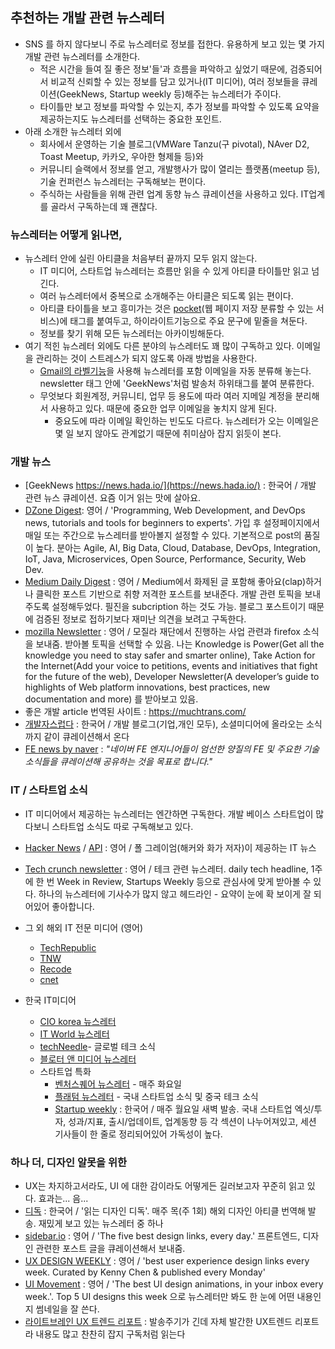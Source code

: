 ## 추천하는 개발 관련 뉴스레터
- SNS 를 하지 않다보니 주로 뉴스레터로 정보를 접한다. 유용하게 보고 있는 몇 가지 개발 관련 뉴스레터를 소개한다.
  - 적은 시간을 들여 질 좋은 정보'들'과 흐름을 파악하고 싶었기 때문에, 검증되어서 비교적 신뢰할 수 있는 정보를 담고 있거나(IT 미디어), 여러 정보들을 큐레이션(GeekNews, Startup weekly 등)해주는 뉴스레터가 주이다. 
  - 타이틀만 보고 정보를 파악할 수 있는지, 추가 정보를 파악할 수 있도록 요약을 제공하는지도 뉴스레터를 선택하는 중요한 포인트. 
- 아래 소개한 뉴스레터 외에 
  - 회사에서 운영하는 기술 블로그(VMWare Tanzu(구 pivotal), NAver D2, Toast Meetup, 카카오, 우아한 형제들 등)와 
  - 커뮤니티 슬랙에서 정보를 얻고, 개발행사가 많이 열리는 플랫폼(meetup 등), 기술 컨퍼런스 뉴스레터는 구독해보는 편이다.  
  - 주식하는 사람들을 위해 관련 업계 동향 뉴스 큐레이션을 사용하고 있다. IT업계를 골라서 구독하는데 꽤 괜찮다. 

### 뉴스레터는 어떻게 읽나면,
- 뉴스레터 안에 실린 아티클을 처음부터 끝까지 모두 읽지 않는다. 
  - IT 미디어, 스타트업 뉴스레터는 흐름만 읽을 수 있게 아티클 타이틀만 읽고 넘긴다.
  - 여러 뉴스레터에서 중복으로 소개해주는 아티클은 되도록 읽는 편이다. 
  - 아티클 타이틀을 보고 흥미가는 것은 [pocket](https://getpocket.com/)(웹 페이지 저장 분류할 수 있는 서비스)에 태그를 붙여두고, 하이라이트기능으로 주요 문구에 밑줄을 쳐둔다. 
  - 정보를 찾기 위해 모든 뉴스레터는 아카이빙해둔다. 
- 여기 적힌 뉴스레터 외에도 다른 분야의 뉴스레터도 꽤 많이 구독하고 있다. 이메일을 관리하는 것이 스트레스가 되지 않도록 아래 방법을 사용한다. 
  - [Gmail의 라벨기능](http://www.itworld.co.kr/print/82119)을 사용해 뉴스레터를 포함 이메일을 자동 분류해 놓는다. newsletter 태그 안에 'GeekNews'처럼 발송처 하위태그를 붙여 분류한다. 
  - 무엇보다 회원계정, 커뮤니티, 업무 등 용도에 따라 여러 지메일 계정을 분리해서 사용하고 있다. 때문에 중요한 업무 이메일을 놓치지 않게 된다.
    - 중요도에 따라 이메일 확인하는 빈도도 다르다. 뉴스레터가 오는 이메일은 몇 일 보지 않아도 관계없기 때문에 취미삼아 잡지 읽듯이 본다. 

### 개발 뉴스
- [GeekNews https://news.hada.io/](https://news.hada.io/) : 한국어 / 개발 관련 뉴스 큐레이션. 요즘 이거 읽는 맛에 살아요.
- [DZone Digest](https://dzone.com/): 영어 / 'Programming, Web Development, and DevOps news, tutorials and tools for beginners to experts'. 가입 후 설정페이지에서 매일 또는 주간으로 뉴스레터를 받아볼지 설정할 수 있다. 기본적으로 post의 품질이 높다. 분아는 Agile, AI, Big Data, Cloud, Database, DevOps, Integration, IoT, Java, Microservices, Open Source, Performance, Security, Web Dev.
- [Medium Daily Digest](https://medium.com/) : 영어 / Medium에서 화제된 글 포함해 좋아요(clap)하거나 클릭한 포스트 기반으로 취향 저격한 포스트를 보내준다. 개발 관련 토픽을 보내주도록 설정해두었다. 필진을 subcription 하는 것도 가능. 블로그 포스트이기 때문에 검증된 정보로 접하기보다 재미난 의견을 보려고 구독한다. 
- [mozilla Newsletter](https://www.mozilla.org/en-US/newsletter/) : 영어 / 모질라 재단에서 진행하는 사업 관련과 firefox 소식을 보내줌. 받아볼 토픽을 선택할 수 있음. 나는 Knowledge is Power(Get all the knowledge you need to stay safer and smarter online), Take Action for the Internet(Add your voice to petitions, events and initiatives that fight for the future of the web), Developer Newsletter(A developer’s guide to highlights of Web platform innovations, best practices, new documentation and more) 를 받아보고 있음.
- 좋은 개발 article 번역된 사이트 : https://muchtrans.com/
- [개발자스럽다](https://blog.gaerae.com/) : 한국어 / 개발 블로그(기업,개인 모두), 소셜미디어에 올라오는 소식까지 같이 큐레이션해서 온다 
- [FE news by naver](https://github.com/naver/fe-news) : *"네이버 FE 엔지니어들이 엄선한 양질의 FE 및 주요한 기술 소식들을 큐레이션해 공유하는 것을 목표로 합니다."*

### IT / 스타트업 소식
- IT 미디어에서 제공하는 뉴스레터는 엔간하면 구독한다. 개발 베이스 스타트업이 많다보니 스타트업 소식도 따로 구독해보고 있다.

- [Hacker News](https://news.ycombinator.com/) / [API](https://github.com/HackerNews/API) : 영어 / 폴 그레이엄(해커와 화가 저자)이 제공하는 IT 뉴스
- [Tech crunch newsletter](https://techcrunch.com/newsletters) : 영어 / 테크 관련 뉴스레터. daily tech headline, 1주에 한 번 Week in Review, Startups Weekly 등으로 관심사에 맞게 받아볼 수 있다. 하나의 뉴스레터에 기사수가 많지 않고 헤드라인 - 요약이 눈에 확 보이게 잘 되어있어 좋아합니다.
- 그 외 해외 IT 전문 미디어 (영어)
  - [TechRepublic](https://www.techrepublic.com/newsletters/)
  - [TNW](https://thenextweb.com/)
  - [Recode](https://www.vox.com/recode) 
  - [cnet](https://www.cnet.com/signup/)
- 한국 IT미디어 
  - [CIO korea 뉴스레터](http://www.ciokorea.com/) 
  - [IT World 뉴스레터](http://www.itworld.co.kr/main/) 
  - [techNeedle](https://techneedle.com/newsletter)- 글로벌 테크 소식 
  - [블로터 앤 미디어 뉴스레터](http://www.bloter.net/)
  - 스타트업 특화
    - [벤처스퀘어 뉴스레터](https://www.venturesquare.net/newsletter-signup) - 매주 화요일 
    - [플래텀 뉴스레터](https://page.stibee.com/subscriptions/10984) - 국내 스타트업 소식 및 중국 테크 소식
    - [Startup weekly](http://glance.media/subscription/subscribe) : 한국어 / 매주 월요일 새벽 발송. 국내 스타트업 엑싯/투자, 성과/지표, 출시/업데이트, 업계동향 등 각 섹션이 나누어져있고, 세션 기사들이 한 줄로 정리되어있어 가독성이 높다. 

### 하나 더, 디자인 알못을 위한 
- UX는 차지하고서라도, UI 에 대한 감이라도 어떻게든 길러보고자 꾸준히 읽고 있다. 효과는... 음...
- [디독](http://bit.ly/2FNQNpv) : 한국어 / '읽는 디자인 디독'.  매주 목(주 1회) 해외 디자인 아티클 번역해 발송. 재밌게 보고 있는 뉴스레터 중 하나
- [sidebar.io](http://sidebar.io/) : 영어 / 'The five best design links, every day.' 프론트엔드, 디자인 관련한 포스트 글을 큐레이션해서 보내줌. 
- [UX DESIGN WEEKLY](https://uxdesignweekly.com/) : 영어 / 'best user experience design links every week. Curated by Kenny Chen & published every Monday'
- [UI Movement](https://letterfuel.com/ui-movement/) : 영어 / 'The best UI design animations, in your inbox every week.'. Top 5 UI designs this week 으로 뉴스레터만 봐도 한 눈에 어떤 내용인지 썸네일을 잘 쓴다.
- [라이트브레인 UX 트렌드 리포트](http://www.rightbrain.co.kr/CMS/ux-discovery-subscribe/) : 발송주기가 긴데 자체 발간한 UX트렌드 리포트라 내용도 많고 찬찬히 잡지 구독처럼 읽는다
